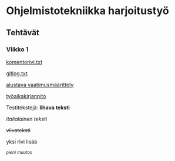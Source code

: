 # Ohjelmistotekniikka harjoitustyö
## Tehtävät
### Viikko 1

[komentorivi.txt](/laskarit/viikko1/komentorivi.txt)

[gitlog.txt](/laskarit/viikko1/gitlog.txt)

[alustava vaatimusmäärittely](/dokumentaatio/vaatimusmaarittely.md)

[työaikakirjanpito](/dokumentaatio/kirjanpito.md)

Testitekstejä:
**lihava teksti**

*italialainen teksti*

~~viivateksti~~

yksi rivi lisää

<sub>*pieni muutos*</sub>

